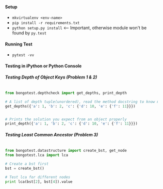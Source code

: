 #### Setup

- `mkvirtualenv <env-name>`
- `pip install -r requirements.txt`
- `python setup.py install` <-- Important, otherwise module won't be found by `py.test`


#### Running Test

- `pytest -vv`


#### Testing in iPython or Python Console

##### Testing Depth of Object Keys (Problem 1 & 2)

```python

from bongotest.depthcheck import get_depths, print_depth

# A list of depth tuple(unordered), read the method docstring to know more
get_depths({'a': 1, 'b': 2, 'c': {'d': 10, 'e': {'f': 11}}})


# Prints the solution you expect from an object properly
print_depth({'a': 1, 'b': 2, 'c': {'d': 10, 'e': {'f': 11}}})
```

##### Testing Least Common Ancestor (Problem 3)

```python

from bongotest.datastructure import create_bst, get_node
from bongotest.lca import lca

# Create a bst first
bst = create_bst()

# Test lca for different nodes
print lca(bst[2], bst[4]).value

```
